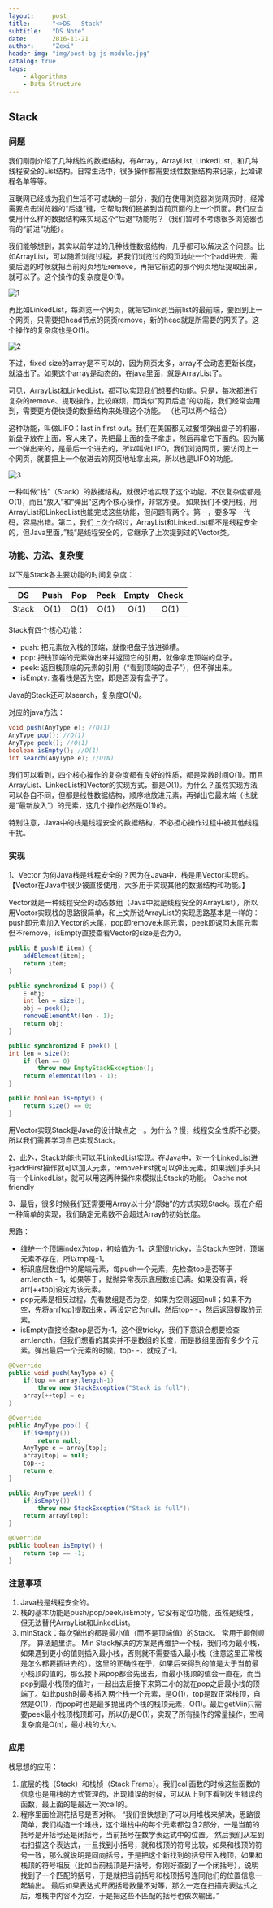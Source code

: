 ```yaml
---
layout:     post
title:      "<>DS - Stack"
subtitle:   "DS Note"
date:       2016-11-21
author:     "Zexi"
header-img: "img/post-bg-js-module.jpg"
catalog: true
tags:
    - Algorithms
    - Data Structure
---
```




## Stack

### 问题
我们刚刚介绍了几种线性的数据结构，有Array，ArrayList, LinkedList，和几种线程安全的List结构。日常生活中，很多操作都需要线性数据结构来记录，比如课程名单等等。

互联网已经成为我们生活不可或缺的一部分，我们在使用浏览器浏览网页时，经常需要点击浏览器的“后退”键，它帮助我们链接到当前页面的上一个页面。我们应当使用什么样的数据结构来实现这个“后退”功能呢？（我们暂时不考虑很多浏览器也有的“前进”功能）。

我们能够想到，其实以前学过的几种线性数据结构，几乎都可以解决这个问题。比如ArrayList，可以随着浏览过程，把我们浏览过的网页地址一个个add进去，需要后退的时候就把当前网页地址remove，再把它前边的那个网页地址提取出来，就可以了。这个操作的复杂度是O(1)。

![1](http://zexihan.com/blog/img/in-post/2016-11-21-DS-Stack/1.png)

再比如LinkedList，每浏览一个网页，就把它link到当前list的最前端，要回到上一个网页，只需要把head节点的网页remove，新的head就是所需要的网页了。这个操作的复杂度也是O(1)。

![2](http://zexihan.com/blog/img/in-post/2016-11-21-DS-Stack/2.png)

不过，fixed size的array是不可以的，因为网页太多，array不会动态更新长度，就溢出了。如果这个array是动态的，在java里面，就是ArrayList了。

可见，ArrayList和LinkedList，都可以实现我们想要的功能。只是，每次都进行复杂的remove、提取操作，比较麻烦，而类似”网页后退“的功能，我们经常会用到，需要更方便快捷的数据结构来处理这个功能。
（也可以两个结合）

这种功能，叫做LIFO：last in first out。我们在美国都见过餐馆弹出盘子的机器，新盘子放在上面，客人来了，先把最上面的盘子拿走，然后再拿它下面的。因为第一个弹出来的，是最后一个进去的，所以叫做LIFO。我们浏览网页，要访问上一个网页，就要把上一个放进去的网页地址拿出来，所以也是LIFO的功能。

![3](http://zexihan.com/blog/img/in-post/2016-11-21-DS-Stack/3.png)

一种叫做“栈”（Stack）的数据结构，就很好地实现了这个功能。不仅复杂度都是O(1)，而且“放入”和“弹出”这两个核心操作，非常方便。
如果我们不使用栈，用ArrayList和LinkedList也能完成这些功能，但问题有两个。第一，要多写一代码，容易出错。第二，我们上次介绍过，ArrayList和LinkedList都不是线程安全的，但Java里面，”栈“是线程安全的，它继承了上次提到过的Vector类。

### 功能、方法、复杂度
以下是Stack各主要功能的时间复杂度： 

| DS    | Push | Pop  | Peek | Empty | Check |
|:-----:|:----:|:----:|:----:|:-----:|:-----:|
| Stack | O(1) | O(1) |O(1)  |O(1)   |O(1)   |

Stack有四个核心功能：

* push: 把元素放入栈的顶端，就像把盘子放进弹槽。
* pop: 把栈顶端的元素弹出来并返回它的引用，就像拿走顶端的盘子。
* peek: 返回栈顶端的元素的引用（“看到顶端的盘子”），但不弹出来。
* isEmpty: 查看栈是否为空，即是否没有盘子了。

Java的Stack还可以search，复杂度O(N)。

对应的java方法： 

```java
void push(AnyType e); //O(1) 
AnyType pop(); //O(1) 
AnyType peek(); //O(1) 
boolean isEmpty(); //O(1) 
int search(AnyType e); //O(N)
```

我们可以看到，四个核心操作的复杂度都有良好的性质，都是常数时间O(1)。而且ArrayList、LinkedList和Vector的实现方式，都是O(1)。为什么？虽然实现方法可以各自不同，但都是线性数据结构，顺序地放进元素，再弹出它最末端（也就是“最新放入”）的元素，这几个操作必然是O(1)的。

特别注意，Java中的栈是线程安全的数据结构，不必担心操作过程中被其他线程干扰。

### 实现

1、Vector 为何Java栈是线程安全的？因为在Java中，栈是用Vector实现的。【Vector在Java中很少被直接使用，大多用于实现其他的数据结构和功能。】

Vector就是一种线程安全的动态数组（Java中就是线程安全的ArrayList），所以用Vector实现栈的思路很简单，和上文所说ArrayList的实现思路基本是一样的：push即元素加入Vector的末尾，pop即remove末尾元素，peek即返回末尾元素但不remove，isEmpty直接查看Vector的size是否为0。

```java
public E push(E item) {
    addElement(item);
    return item;
}

public synchronized E pop() {
    E obj;
    int len = size();
    obj = peek();
    removeElementAt(len - 1);
    return obj;
}

public synchronized E peek() {
int len = size();
    if (len == 0)
        throw new EmptyStackException();
    return elementAt(len - 1);
}

public boolean isEmpty() {
    return size() == 0;
}
```

用Vector实现Stack是Java的设计缺点之一。为什么？慢，线程安全性质不必要。所以我们需要学习自己实现Stack。

2、此外，Stack功能也可以用LinkedList实现。在Java中，对一个LinkedList进行addFirst操作就可以加入元素，removeFirst就可以弹出元素。如果我们手头只有一个LinkedList，就可以用这两种操作来模拟出Stack的功能。 Cache not friendly

3、最后，很多时候我们还需要用Array以十分“原始”的方式实现Stack。现在介绍一种简单的实现，我们确定元素数不会超过Array的初始长度。

思路：

*	维护一个顶端index为top，初始值为-1，这里很tricky，当Stack为空时，顶端元素不存在，所以top是-1。
*	标识底层数组中的尾端元素，每push一个元素，先检查top是否等于arr.length - 1，如果等于，就抛异常表示底层数组已满。如果没有满，将arr[++top]设定为该元素。
*	pop元素是相反过程，先看数组是否为空，如果为空则返回null；如果不为空，先将arr[top]提取出来，再设定它为null，然后top- -，然后返回提取的元素。
*	isEmpty直接检查top是否为-1，这个很tricky，我们下意识会想要检查arr.length，但我们想看的其实并不是数组的长度，而是数组里面有多少个元素。弹出最后一个元素的时候，top- -，就成了-1。

```java
@Override
public void push(AnyType e) {
    if(top == array.length-1)
        throw new StackException("Stack is full");
    array[++top] = e;
}

@Override
public AnyType pop() {
    if(isEmpty())
        return null;
    AnyType e = array[top];
    array[top] = null;
    top--;
    return e;
}

public AnyType peek() {
    if(isEmpty())
        throw new StackException("Stack is full");
    return array[top];
}

@Override
public boolean isEmpty() {
    return top == -1;
}
```

### 注意事项

1.	Java栈是线程安全的。
2.	栈的基本功能是push/pop/peek/isEmpty，它没有定位功能，虽然是线性，但无法替代ArrayList和LinkedList。
3.	minStack：每次弹出的都是最小值（而不是顶端值）的Stack。 常用于颠倒顺序。 算法题里讲。 Min Stack解决的方案是再维护一个栈，我们称为最小栈，如果遇到更小的值则插入最小栈，否则就不需要插入最小栈（注意这里正常栈是怎么都要插进去的）。这里的正确性在于，如果后来得到的值是大于当前最小栈顶的值的，那么接下来pop都会先出去，而最小栈顶的值会一直在，而当pop到最小栈顶的值时，一起出去后接下来第二小的就在pop之后最小栈的顶端了。如此push时最多插入两个栈一个元素，是O(1)，top是取正常栈顶，自然是O(1)，而pop时也是最多抛出两个栈的栈顶元素，O(1)。最后getMin只需要peek最小栈顶栈顶即可，所以仍是O(1)，实现了所有操作的常量操作，空间复杂度是O(n)，最小栈的大小。

### 应用
栈思想的应用： 

1. 底层的栈（Stack）和栈桢（Stack Frame）。我们call函数的时候这些函数的信息也是用栈的方式管理的，出现错误的时候，可以从上到下看到发生错误的函数，最上面的是最近一次call的。 
2. 程序里面检测花括号是否对称。 “我们很快想到了可以用堆栈来解决，思路很简单，我们构造一个堆栈，这个堆栈中的每个元素都包含2部分，一是当前的括号是开括号还是闭括号，当前括号在数学表达式中的位置。 然后我们从左到右扫描这个表达式，一旦找到小括号，就和栈顶的符号比较，如果和栈顶的符号一致，那么就说明是同向括号，于是把这个新找到的括号压入栈顶，如果和栈顶的符号相反（比如当前栈顶是开括号，你刚好查到了一个闭括号），说明找到了一个匹配的括号，于是就把当前括号和栈顶括号连同他们的位置信息一起输出。 最后如果表达式开闭括号数量不对等，那么一定在扫描完表达式之后，堆栈中内容不为空，于是把这些不匹配的括号也依次输出。” 

